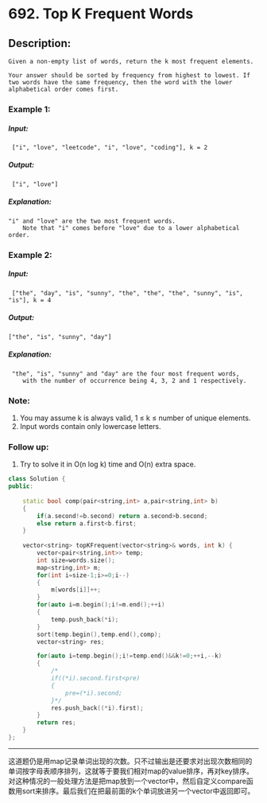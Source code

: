 # 692. Top K Frequent Words
## Description:
```
Given a non-empty list of words, return the k most frequent elements.

Your answer should be sorted by frequency from highest to lowest. If two words have the same frequency, then the word with the lower alphabetical order comes first.
```
### Example 1:

##### Input:
```
 ["i", "love", "leetcode", "i", "love", "coding"], k = 2
```
##### Output:
```
 ["i", "love"]
```
##### Explanation: 
```
"i" and "love" are the two most frequent words.
    Note that "i" comes before "love" due to a lower alphabetical order.
```
### Example 2:

##### Input:
```
 ["the", "day", "is", "sunny", "the", "the", "the", "sunny", "is", "is"], k = 4
```
##### Output: 
```
["the", "is", "sunny", "day"]
```
##### Explanation:
```
 "the", "is", "sunny" and "day" are the four most frequent words,
    with the number of occurrence being 4, 3, 2 and 1 respectively.
```
### Note:

   1. You may assume k is always valid, 1 ≤ k ≤ number of unique elements.
   2. Input words contain only lowercase letters.

### Follow up:

   1. Try to solve it in O(n log k) time and O(n) extra space.

```cpp
class Solution {
public:
    
    static bool comp(pair<string,int> a,pair<string,int> b)
    {
        if(a.second!=b.second) return a.second>b.second;
        else return a.first<b.first;   
    }
    
    vector<string> topKFrequent(vector<string>& words, int k) {
        vector<pair<string,int>> temp;
        int size=words.size();
        map<string,int> m;
        for(int i=size-1;i>=0;i--)
        {
            m[words[i]]++;
        }
        for(auto i=m.begin();i!=m.end();++i)
        {
            temp.push_back(*i);
        }
        sort(temp.begin(),temp.end(),comp);
        vector<string> res;

        for(auto i=temp.begin();i!=temp.end()&&k!=0;++i,--k)
        {
            /*
            if((*i).second.first<pre)
            {
                pre=(*i).second;
            }*/
            res.push_back((*i).first);
        }
        return res;
    }
};
```
***********************************
这道题仍是用map记录单词出现的次数。只不过输出是还要求对出现次数相同的单词按字母表顺序排列，这就等于要我们相对map的value排序，再对key排序。对这种情况的一般处理方法是把map放到一个vector中，然后自定义compare函数用sort来排序。最后我们在把最前面的k个单词放进另一个vector中返回即可。